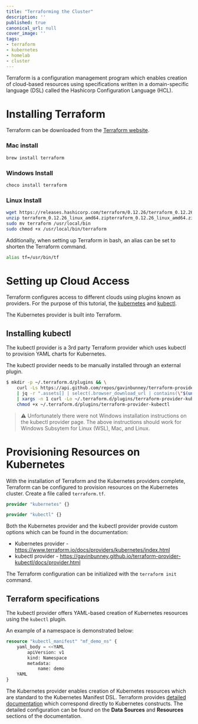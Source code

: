 ```yaml
---
title: "Terraforming the Cluster"
description: ''
published: true
canonical_url: null
cover_image: ''
tags:
- terraform
- kubernetes
- homelab
- cluster
---
```


Terraform is a configuration management program which
enables creation of cloud-based resources using specifications
written in a domain-specific language (DSL) called the
Hashicorp Configuration Language (HCL).

# Installing Terraform

Terraform can be downloaded from the
[Terraform website](https://www.terraform.io/downloads.html).

### Mac install

```bash
brew install terraform
```

### Windows Install

```powershell
choco install terraform
```

### Linux Install

```bash
wget https://releases.hashicorp.com/terraform/0.12.26/terraform_0.12.26_linux_amd64.zip
unzip terraform_0.12.26_linux_amd64.zipterraform_0.12.26_linux_amd64.zip
sudo mv terraform /usr/local/bin
sudo chmod +x /usr/local/bin/terraform
```

Additionally, when setting up Terraform in bash, an
alias can be set to shorten the Terraform command.

```bash
alias tf=/usr/bin/tf
```

# Setting up Cloud Access

Terraform configures access to different clouds using plugins known
as providers. For the purpose of this tutorial, the
[kubernetes](https://www.terraform.io/docs/providers/kubernetes/index.html)
and
[kubectl](https://gavinbunney.github.io/terraform-provider-kubectl/docs/provider.html).

The Kubernetes provider is built into Terraform.

## Installing kubectl

The kubectl provider is a 3rd party Terraform provider which uses kubectl to provision YAML charts for Kubernetes.

The kubectl provider needs to be manually installed
through an external plugin.

```bash
$ mkdir -p ~/.terraform.d/plugins && \
    curl -Ls https://api.github.com/repos/gavinbunney/terraform-provider-kubectl/releases/latest \
    | jq -r ".assets[] | select(.browser_download_url | contains(\"$(uname -s | tr A-Z a-z)\")) | select(.browser_download_url | contains(\"amd64\")) | .browser_download_url" \
    | xargs -n 1 curl -Lo ~/.terraform.d/plugins/terraform-provider-kubectl && \
    chmod +x ~/.terraform.d/plugins/terraform-provider-kubectl
```

> ⚠ Unfortunately there were not Windows installation instructions on the kubectl provider
> page. The above instructions should work for Windows Subsytem for Linux (WSL), Mac, and
> Linux.

# Provisioning Resources on Kubernetes

With the installation of Terraform and the Kubernetes providers complete, Terraform can be
configured to provision resources on the Kubernetes cluster. Create a file called `terraform.tf`.

```terraform
provider "kubernetes" {}

provider "kubectl" {}
```

Both the Kubernetes provider and the kubectl provider provide custom options which can be found in
the documentation:

- Kubernetes provider - https://www.terraform.io/docs/providers/kubernetes/index.html
- kubectl provider - https://gavinbunney.github.io/terraform-provider-kubectl/docs/provider.html

The Terraform configuration can be initialized with the `terraform init` command.

## Terraform specifications

The kubectl provider offers YAML-based creation of Kubernetes resources using the `kubectl` plugin.

An example of a namespace is demonstrated below:

```terraform
resource "kubectl_manifest" "mf_demo_ns" {
    yaml_body = <<YAML
        apiVersion: v1
        kind: Namespace
        metadata:
            name: demo
    YAML
}
```

The Kubernetes provider enables creation of Kubernetes resources which are standard to the
Kubernetes Manifest DSL. Terraform provides
[detailed documentation](https://gavinbunney.github.io/terraform-provider-kubectl/docs/provider.html)
which correspond directly to Kubernetes constructs. The detailed configuration can be found on the
**Data Sources** and **Resources** sections of the documentation.
